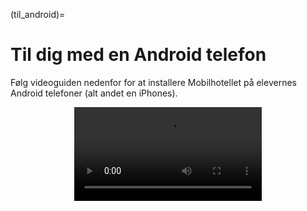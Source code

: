 (til_android)=
# Til dig med en Android telefon

Følg videoguiden nedenfor for at installere Mobilhotellet på elevernes Android telefoner (alt andet en iPhones).

<center><video controls autoplay loop="true" width="300">
    <source src="../../_static/videos/til_android.mp4">
</video></center>



